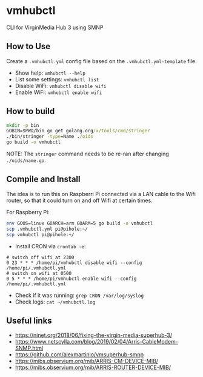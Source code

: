 # vmhubctl

CLI for VirginMedia Hub 3 using SMNP

## How to Use

Create a `.vmhubctl.yml` config file based on the `.vmhubctl.yml-template` file.

* Show help: `vmhubctl --help`
* List some settings: `vmhubctl list`
* Disable WiFi: `vmhubctl disable wifi`
* Enable WiFi: `vmhubctl enable wifi`

## How to build

```cmd
mkdir -p bin
GOBIN=$PWD/bin go get golang.org/x/tools/cmd/stringer
./bin/stringer -type=Name ./oids
go build -o vmhubctl
```

NOTE: The `stringer` command needs to be re-ran after changing `./oids/name.go`.

## Compile and Install

The idea is to run this on Raspberri Pi connected via a LAN cable to the Wifi router, so that it could turn on and off Wifi at certain times.

For Raspberry Pi:

```bash
env GOOS=linux GOARCH=arm GOARM=5 go build -o vmhubctl
scp .vmhubctl.yml pi@pihole:~/
scp vmhubctl pi@pihole:~/
```

* Install CRON via `crontab -e`:

```crontab
# switch off wifi at 2300
0 23 * * * /home/pi/vmhubctl disable wifi --config /home/pi/.vmhubctl.yml
# switch on wifi at 0500
0 5 * * * /home/pi/vmhubctl enable wifi --config /home/pi/.vmhubctl.yml
```

* Check if it was running: `grep CRON /var/log/syslog`
* Check logs: `cat ~/vmhubctl.log`

## Useful links

* https://ninet.org/2018/06/fixing-the-virgin-media-superhub-3/
* https://www.netscylla.com/blog/2019/02/04/Arris-CableModem-SNMP.html
* https://github.com/alexmartinio/vmsuperhub-smnp
* https://mibs.observium.org/mib/ARRIS-CM-DEVICE-MIB/
* https://mibs.observium.org/mib/ARRIS-ROUTER-DEVICE-MIB/
